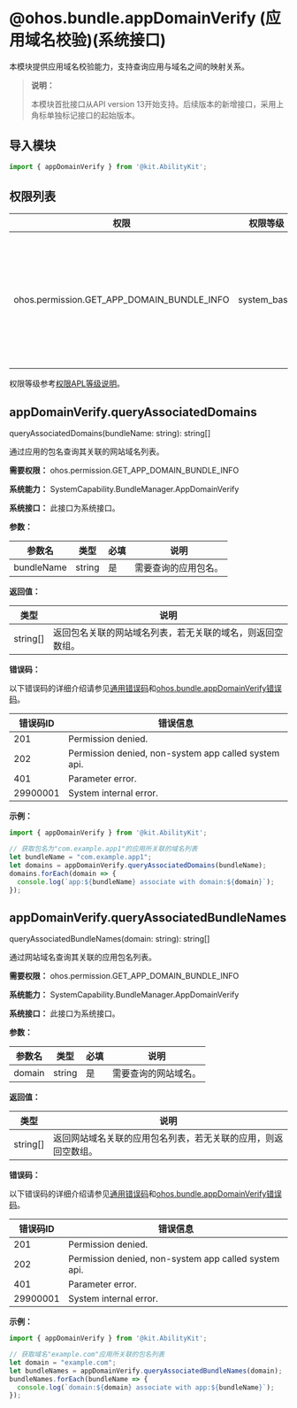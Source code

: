 # @ohos.bundle.appDomainVerify (应用域名校验)(系统接口)

本模块提供应用域名校验能力，支持查询应用与域名之间的映射关系。

> **说明：**
>
> 本模块首批接口从API version 13开始支持。后续版本的新增接口，采用上角标单独标记接口的起始版本。

## 导入模块

```ts
import { appDomainVerify } from '@kit.AbilityKit';
```

## 权限列表

| 权限                                    | 权限等级    | 描述             |
| --------------------------------------- | ----------- | ---------------- |
| ohos.permission.GET_APP_DOMAIN_BUNDLE_INFO | system_basic | 允许应用访问应用和域名的映射关系的权限。 |

权限等级参考[权限APL等级说明](../../security/AccessToken/app-permission-mgmt-overview.md#权限机制中的基本概念)。

## appDomainVerify.queryAssociatedDomains

queryAssociatedDomains(bundleName: string): string[]

通过应用的包名查询其关联的网站域名列表。

**需要权限：** ohos.permission.GET_APP_DOMAIN_BUNDLE_INFO

**系统能力：** SystemCapability.BundleManager.AppDomainVerify

**系统接口：**  此接口为系统接口。

**参数：**

| 参数名         | 类型     | 必填   | 说明                                      |
| ----------- | ------ | ---- | --------------------------------------- |
| bundleName  | string | 是    | 需要查询的应用包名。       |

**返回值：**

| 类型                        | 说明                 |
| ------------------------- | ------------------ |
| string[] | 返回包名关联的网站域名列表，若无关联的域名，则返回空数组。 |

**错误码：**

以下错误码的详细介绍请参见[通用错误码](../errorcode-universal.md)和[ohos.bundle.appDomainVerify错误码](errorcode-appDomainVerify.md.md)。

| 错误码ID | 错误信息                                  |
| -------- | ----------------------------------------- |
| 201 | Permission denied. |
| 202 | Permission denied, non-system app called system api. |
| 401 | Parameter error.|
| 29900001 | System internal error. |

**示例：**

```ts
import { appDomainVerify } from '@kit.AbilityKit';

// 获取包名为"com.example.app1"的应用所关联的域名列表
let bundleName = "com.example.app1";
let domains = appDomainVerify.queryAssociatedDomains(bundleName);
domains.forEach(domain => {
  console.log(`app:${bundleName} associate with domain:${domain}`);
});
```

## appDomainVerify.queryAssociatedBundleNames

queryAssociatedBundleNames(domain: string): string[]

通过网站域名查询其关联的应用包名列表。

**需要权限：** ohos.permission.GET_APP_DOMAIN_BUNDLE_INFO

**系统能力：** SystemCapability.BundleManager.AppDomainVerify

**系统接口：**  此接口为系统接口。

**参数：**

| 参数名         | 类型     | 必填   | 说明                                      |
| ----------- | ------ | ---- | --------------------------------------- |
| domain  | string | 是    | 需要查询的网站域名。       |

**返回值：**

| 类型                        | 说明                 |
| ------------------------- | ------------------ |
| string[] | 返回网站域名关联的应用包名列表，若无关联的应用，则返回空数组。 |

**错误码：**

以下错误码的详细介绍请参见[通用错误码](../errorcode-universal.md)和[ohos.bundle.appDomainVerify错误码](errorcode-appDomainVerify.md.md)。

| 错误码ID | 错误信息                                  |
| -------- | ----------------------------------------- |
| 201 | Permission denied. |
| 202 | Permission denied, non-system app called system api. |
| 401 | Parameter error.|
| 29900001 | System internal error. |

**示例：**

```ts
import { appDomainVerify } from '@kit.AbilityKit';

// 获取域名"example.com"应用所关联的包名列表
let domain = "example.com";
let bundleNames = appDomainVerify.queryAssociatedBundleNames(domain);
bundleNames.forEach(bundleName => {
  console.log(`domain:${domain} associate with app:${bundleName}`);
});
```

